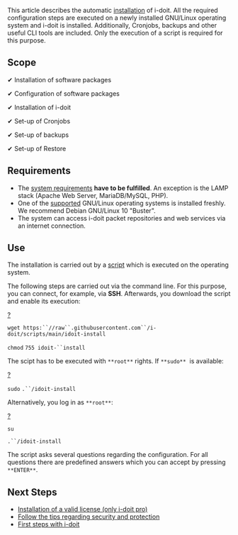 This article describes the automatic [installation](/display/en/Installation) of i-doit. All the required configuration steps are executed on a newly installed GNU/Linux operating system and i-doit is installed. Additionally, Cronjobs, backups and other useful CLI tools are included. Only the execution of a script is required for this purpose.

Scope
-----

✔ Installation of software packages

✔ Configuration of software packages

✔ Installation of i-doit

✔ Set-up of Cronjobs

✔ Set-up of backups

✔ Set-up of Restore

Requirements
------------

*   The [system requirements](/display/en/System+Requirements) **have to be fulfilled**. An exception is the LAMP stack (Apache Web Server, MariaDB/MySQL, PHP).
*   One of the [supported](/display/en/System+Requirements) GNU/Linux operating systems is installed freshly. We recommend Debian GNU/Linux 10 "Buster".
*   The system can access i-doit packet repositories and web services via an internet connection.

Use
---

The installation is carried out by a [script](https://github.com/bheisig/i-doit-scripts#install-i-doit-on-a-gnulinux-operating-system) which is executed on the operating system.

The following steps are carried out via the command line. For this purpose, you can connect, for example, via **SSH**. Afterwards, you download the script and enable its execution:

  

[?](#)

`wget https:``//raw``.githubusercontent.com``/i-doit/scripts/main/idoit-install`

`chmod` `755 idoit-``install`

The scipt has to be executed with `**root**` rights. If `**sudo**`  is available:

[?](#)

`sudo` `.``/idoit-install`

Alternatively, you log in as `**root**`:

[?](#)

`su`

`.``/idoit-install`

The script asks several questions regarding the configuration. For all questions there are predefined answers which you can accept by pressing `**ENTER**`.

Next Steps
----------

*   [Installation of a valid license (only i-doit pro)](/display/en/Activate+License)
*   [Follow the tips regarding security and protection](/display/en/Security+and+Protection)
*   [First steps with i-doit](/display/en/Basics)